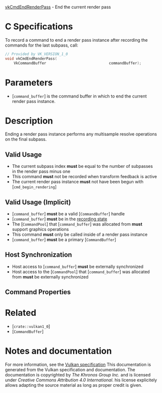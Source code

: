 [vkCmdEndRenderPass](https://www.khronos.org/registry/vulkan/specs/1.3-extensions/man/html/vkCmdEndRenderPass.html) - End the current render pass

# C Specifications
To record a command to end a render pass instance after recording the
commands for the last subpass, call:
```c
// Provided by VK_VERSION_1_0
void vkCmdEndRenderPass(
    VkCommandBuffer                             commandBuffer);
```

# Parameters
- [`command_buffer`] is the command buffer in which to end the current render pass instance.

# Description
Ending a render pass instance performs any multisample resolve operations on
the final subpass.
## Valid Usage
-    The current subpass index  **must**  be equal to the number of subpasses in the render pass minus one
-    This command  **must**  not be recorded when transform feedback is active
-    The current render pass instance  **must**  not have been begun with [`cmd_begin_rendering`]

## Valid Usage (Implicit)
-  [`command_buffer`] **must**  be a valid [`CommandBuffer`] handle
-  [`command_buffer`] **must**  be in the [recording state]()
-    The [`CommandPool`] that [`command_buffer`] was allocated from  **must**  support graphics operations
-    This command  **must**  only be called inside of a render pass instance
-  [`command_buffer`] **must**  be a primary [`CommandBuffer`]

## Host Synchronization
- Host access to [`command_buffer`] **must**  be externally synchronized
- Host access to the [`CommandPool`] that [`command_buffer`] was allocated from  **must**  be externally synchronized

## Command Properties

# Related
- [`crate::vulkan1_0`]
- [`CommandBuffer`]

# Notes and documentation
For more information, see the [Vulkan specification](https://www.khronos.org/registry/vulkan/specs/1.3-extensions/html/vkspec.html)
This documentation is generated from the Vulkan specification and documentation.
The documentation is copyrighted by *The Khronos Group Inc.* and is licensed under *Creative Commons Attribution 4.0 International*.
his license explicitely allows adapting the source material as long as proper credit is given.
        